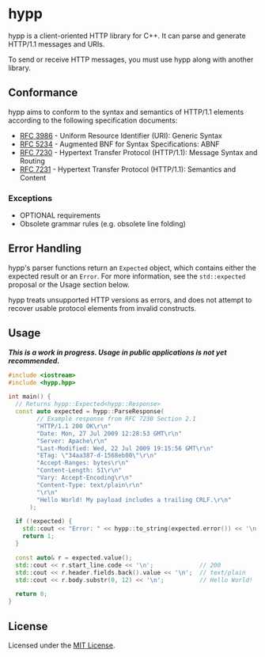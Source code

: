 # hypp

hypp is a client-oriented HTTP library for C++. It can parse and generate HTTP/1.1 messages and URIs.

To send or receive HTTP messages, you must use hypp along with another library.

## Conformance

hypp aims to conform to the syntax and semantics of HTTP/1.1 elements according to the following specification documents:

- [RFC 3986](https://tools.ietf.org/html/rfc3986) - Uniform Resource Identifier (URI): Generic Syntax
- [RFC 5234](https://tools.ietf.org/html/rfc5234) - Augmented BNF for Syntax Specifications: ABNF
- [RFC 7230](https://tools.ietf.org/html/rfc7230) - Hypertext Transfer Protocol (HTTP/1.1): Message Syntax and Routing
- [RFC 7231](https://tools.ietf.org/html/rfc7231) - Hypertext Transfer Protocol (HTTP/1.1): Semantics and Content

### Exceptions

- OPTIONAL requirements
- Obsolete grammar rules (e.g. obsolete line folding)

## Error Handling

hypp's parser functions return an `Expected` object, which contains either the expected result or an `Error`. For more information, see the `std::expected` proposal or the Usage section below.

hypp treats unsupported HTTP versions as errors, and does not attempt to recover usable protocol elements from invalid constructs.

## Usage

***This is a work in progress. Usage in public applications is not yet recommended.***

```cpp
#include <iostream>
#include <hypp.hpp>

int main() {
  // Returns hypp::Expected<hypp::Response>
  const auto expected = hypp::ParseResponse(
        // Example response from RFC 7230 Section 2.1
        "HTTP/1.1 200 OK\r\n"
        "Date: Mon, 27 Jul 2009 12:28:53 GMT\r\n"
        "Server: Apache\r\n"
        "Last-Modified: Wed, 22 Jul 2009 19:15:56 GMT\r\n"
        "ETag: \"34aa387-d-1568eb00\"\r\n"
        "Accept-Ranges: bytes\r\n"
        "Content-Length: 51\r\n"
        "Vary: Accept-Encoding\r\n"
        "Content-Type: text/plain\r\n"
        "\r\n"
        "Hello World! My payload includes a trailing CRLF.\r\n"
      );

  if (!expected) {
    std::cout << "Error: " << hypp::to_string(expected.error()) << '\n';
    return 1;
  }

  const auto& r = expected.value();
  std::cout << r.start_line.code << '\n';             // 200
  std::cout << r.header.fields.back().value << '\n';  // text/plain
  std::cout << r.body.substr(0, 12) << '\n';          // Hello World!

  return 0;
}
```

## License

Licensed under the [MIT License](https://opensource.org/licenses/MIT).
